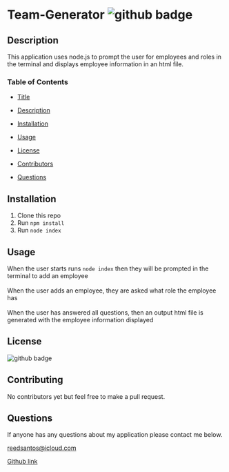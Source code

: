 # Team-Generator <img src='https://img.shields.io/badge/License-MIT-black' alt='github badge'>
## Description
This application uses node.js to prompt the user for employees and roles in the terminal and displays employee information in an html file.
### Table of Contents
-  [Title](#title)

-  [Description](#description)

-  [Installation](#installation)

-  [Usage](#usage)

-  [License](#license)

-  [Contributors](#contributors)

-  [Questions](#questions)
            
## Installation
1. Clone this repo
2. Run `npm install`
3. Run `node index`          

## Usage
When the user starts runs `node index` then they will be prompted in the terminal to add an employee</br></br>
When the user adds an employee, they are asked what role the employee has </br></br>
When the user has answered all questions, then an output html file is generated with the employee information displayed


## License
<img src='https://img.shields.io/badge/License-MIT-black' alt='github badge'>

## Contributing
No contributors yet but feel free to make a pull request.

## Questions
If anyone has any questions about my application please contact me below.

reedsantos@icloud.com

[Github link](https://github.com/ReedSantos)

